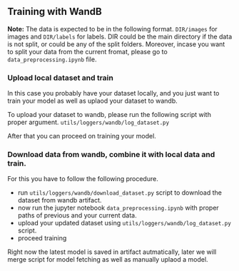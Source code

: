 ## Training with WandB

**Note:** The data is expected to be in the following format. `DIR/images` for images and `DIR/labels` for labels. DIR could be
the main directory if the data is not split, or could be any of the split folders. Moreover, incase you want to split your data
from the current fromat, please go to `data_preprocessing.ipynb` file.

### Upload local dataset and train
In this case you probably have your dataset locally, and you just want to train your model as well
as uplaod your dataset to wandb.

To upload your dataset to wandb, please run the following script with proper argument.
`utils/loggers/wandb/log_dataset.py`

After that you can proceed on training your model.

### Download data from wandb, combine it with local data and train.
For this you have to follow the following procedure.

- run `utils/loggers/wandb/download_dataset.py` script to download the dataset from wandb artifact.
- now run the jupyter notebook `data_preprocessing.ipynb` with proper paths of previous and your current data.
- upload your updated dataset using `utils/loggers/wandb/log_dataset.py` script.
- proceed training

Right now the latest model is saved in artifact autmatically, later we will merge script for
model fetching as well as manually uplaod a model.

